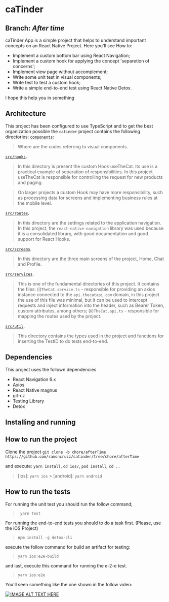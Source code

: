 # caTinder

## Branch: _After time_

caTinder App is a simple project that helps to understand important concepts on an React Native Project. Here you'll see How to:

- Implement a custom bottom bar using React Navigation;
- Implement a custom hook for applying the concept 'separetion of concerns';
- Implement view page without accomplement;
- Write some unit test in visual components;
- Write test to test a custom hook;
- Write a simple end-to-end test using React Native Detox.

I hope this help you in something

## Architecture

This project has been configured to use TypeScript and to get the best organization possible the `catinder` project contains the following directories:
[`components`](./components):

> Where are the codes referring to visual components.

[`src/hooks`](./src/hooks).

> In this directory is present the custom Hook useTheCat. Its use is a practical example of separation of responsibilities. In this project useTheCat is responsible for controlling the request for new products and paging.

> On larger projects a custom Hook may have more responsibility, such as processing data for screens and implementing business rules at the mobile level.

[`src/routes`](./src/routes).

> In this directory are the settings related to the application navigation. In this project, the `react-native-navigation` library was used because it is a consolidated library, with good documentation and good support for React Hooks.

[`src/screens`](./src/screens).

> In this directory are the three main screens of the project, Home, Chat and Profile.

[`src/services`](./src/services).

> This is one of the fundamental directories of this project. It contains the files: (i)`TheCat.service.ts` - responsible for providing an axios instance connected to the `api.thecatapi.com` domain, in this project the use of this file was minimal, but it can be used to intercept requests and inject information into the header, such as Bearer Token, custom attributes, among others; (ii)`TheCat.api.ts` - responsible for mapping the routes used by the project.

[`src/util`](./src/util).

> This directory contains the types used in the project and functions for inserting the TestID to do tests end-to-end.

## Dependencies

This project uses the follown dependencies

- React Navigation 6.x
- Axios
- React Native magnus
- git-cz
- Testing Library
- Detox

## Installing and running

## How to run the project

Clone the project `git clone -b chore/afterTime https://github.com/ramoncruzz/catinder/tree/chore/afterTime`

and execute: `yarn install`, `cd ios/`, `pod install`, `cd ..`

> [ios]: `yarn ios` > [android]: `yarn android`

## How to run the tests

For running the unit test you should run the follow command;

> ` yarn test`

For running the end-to-end tests you should to do a task first. (Please, use the iOS Project)

> `npm install -g detox-cli`

execute the follow command for build an artifact for testing:

> `yarn ios:e2e-build`

and last, execute this command for running the e-2-e test.

> `yarn ios:e2e`

You'll seen something like the one shown in the follow video:

[![IMAGE ALT TEXT HERE](https://is1-ssl.mzstatic.com/image/thumb/Purple116/v4/52/b9/c4/52b9c4ac-432d-9ba0-bebd-332904e14d84/logo_youtube_color-1x_U007emarketing-0-6-0-85-220.png/256x256bb.png)](https://youtu.be/JaRvVk3W2mA)
